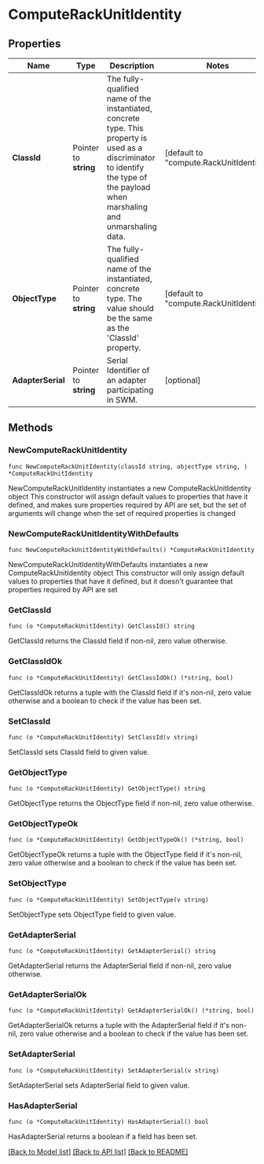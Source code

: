 # ComputeRackUnitIdentity

## Properties

Name | Type | Description | Notes
------------ | ------------- | ------------- | -------------
**ClassId** | Pointer to **string** | The fully-qualified name of the instantiated, concrete type. This property is used as a discriminator to identify the type of the payload when marshaling and unmarshaling data. | [default to "compute.RackUnitIdentity"]
**ObjectType** | Pointer to **string** | The fully-qualified name of the instantiated, concrete type. The value should be the same as the &#39;ClassId&#39; property. | [default to "compute.RackUnitIdentity"]
**AdapterSerial** | Pointer to **string** | Serial Identifier of an adapter participating in SWM. | [optional] 

## Methods

### NewComputeRackUnitIdentity

`func NewComputeRackUnitIdentity(classId string, objectType string, ) *ComputeRackUnitIdentity`

NewComputeRackUnitIdentity instantiates a new ComputeRackUnitIdentity object
This constructor will assign default values to properties that have it defined,
and makes sure properties required by API are set, but the set of arguments
will change when the set of required properties is changed

### NewComputeRackUnitIdentityWithDefaults

`func NewComputeRackUnitIdentityWithDefaults() *ComputeRackUnitIdentity`

NewComputeRackUnitIdentityWithDefaults instantiates a new ComputeRackUnitIdentity object
This constructor will only assign default values to properties that have it defined,
but it doesn't guarantee that properties required by API are set

### GetClassId

`func (o *ComputeRackUnitIdentity) GetClassId() string`

GetClassId returns the ClassId field if non-nil, zero value otherwise.

### GetClassIdOk

`func (o *ComputeRackUnitIdentity) GetClassIdOk() (*string, bool)`

GetClassIdOk returns a tuple with the ClassId field if it's non-nil, zero value otherwise
and a boolean to check if the value has been set.

### SetClassId

`func (o *ComputeRackUnitIdentity) SetClassId(v string)`

SetClassId sets ClassId field to given value.


### GetObjectType

`func (o *ComputeRackUnitIdentity) GetObjectType() string`

GetObjectType returns the ObjectType field if non-nil, zero value otherwise.

### GetObjectTypeOk

`func (o *ComputeRackUnitIdentity) GetObjectTypeOk() (*string, bool)`

GetObjectTypeOk returns a tuple with the ObjectType field if it's non-nil, zero value otherwise
and a boolean to check if the value has been set.

### SetObjectType

`func (o *ComputeRackUnitIdentity) SetObjectType(v string)`

SetObjectType sets ObjectType field to given value.


### GetAdapterSerial

`func (o *ComputeRackUnitIdentity) GetAdapterSerial() string`

GetAdapterSerial returns the AdapterSerial field if non-nil, zero value otherwise.

### GetAdapterSerialOk

`func (o *ComputeRackUnitIdentity) GetAdapterSerialOk() (*string, bool)`

GetAdapterSerialOk returns a tuple with the AdapterSerial field if it's non-nil, zero value otherwise
and a boolean to check if the value has been set.

### SetAdapterSerial

`func (o *ComputeRackUnitIdentity) SetAdapterSerial(v string)`

SetAdapterSerial sets AdapterSerial field to given value.

### HasAdapterSerial

`func (o *ComputeRackUnitIdentity) HasAdapterSerial() bool`

HasAdapterSerial returns a boolean if a field has been set.


[[Back to Model list]](../README.md#documentation-for-models) [[Back to API list]](../README.md#documentation-for-api-endpoints) [[Back to README]](../README.md)


